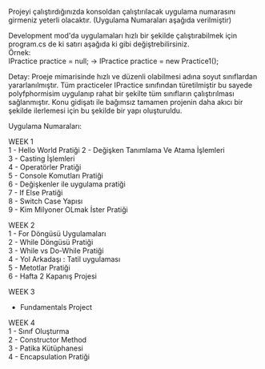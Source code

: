 Projeyi çalıştırdığınızda konsoldan çalıştırılacak uygulama numarasını girmeniz yeterli olacaktır. (Uygulama Numaraları aşağıda verilmiştir)  

Development mod'da uygulamaları hızlı bir şekilde çalıştırabilmek için program.cs de ki satırı aşağıda ki gibi değiştrebilirsiniz.  
Örnek:  
IPractice practice = null; -> IPractice practice = new Practice1();  

Detay: Proeje mimarisinde hızlı ve düzenli olabilmesi adına soyut sınıflardan yararlanılmıştır. Tüm practiceler IPractice sınıfından türetilmiştir bu sayede polyfphormisim uygulanıp rahat bir şekilte tüm sınıfların çalıştırılması sağlanmıştır. Konu gidişatı ile bağımsız tamamen projenin daha akıcı bir şekilde ilerlemesi için bu şekilde bir yapı oluşturuldu.

Uygulama Numaraları:

WEEK 1  
  1 - Hello World Pratiği
  2 - Değişken Tanımlama Ve Atama İşlemleri  
  3 - Casting İşlemleri  
  4 - Operatörler Pratiği  
  5 - Console Komutları Pratiği  
  6 - Değişkenler ile uygulama pratiği  
  7 - If Else Pratiği  
  8 - Switch Case Yapısı  
  9 - Kim Milyoner OLmak İster Pratiği  

WEEK 2  
  1 - For Döngüsü Uygulamaları  
  2 - While Döngüsü Pratiği  
  3 - While vs Do-While Pratiği  
  4 - Yol Arkadaşı : Tatil uygulaması  
  5 - Metotlar Pratiği  
  6 - Hafta 2 Kapanış Projesi  

WEEK 3
- Fundamentals Project

WEEK 4  
  1 - Sınıf Oluşturma  
  2 - Constructor Method    
  3 - Patika Kütüphanesi  
  4 - Encapsulation Pratiği  
